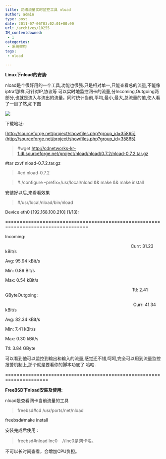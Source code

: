 ```yaml
---
title: 网络流量实时监控工具 nload
author: admin
type: post
date: 2011-07-06T03:02:01+00:00
url: /archives/10255
IM_contentdowned:
 - 1
categories:
 - 系统架构
tags:
 - nload

---
```

**Linux下nload的安装:**

nload是个很好用的一个工具,功能也很强.只是相对单一,只能查看总的流量,不能像iptraf那样,可针对IP,协议等
可以实时地监控网卡的流量,分Incoming,Outgoing两部分,也就是流入与流出的流量。同时统计当前,平均,最小,最大,总流量的值,使人看了一目了然,如下图

[![](http://blog.haohtml.com/wp-content/uploads/2011/07/linux_nload.png)][1]

下载地址:

[http://sourceforge.net/project/showfiles.php?group_id=35865](http://sourceforge.net/project/showfiles.php?group_id=35865)

>

> #wget http://cdnetworks-kr-1.dl.sourceforge.net/project/nload/nload/0.7.2/nload-0.7.2.tar.gz

#tar zxvf nload-0.7.2.tar.gz
>

>
>

> #cd nload-0.7.2
>

>
>

> #./configure –prefix=/usr/local/nload && make && make install
>

安装好以后,来看看效果

>

> #/usr/local/nload/bin/nload
>

Device eth0 [192.168.100.210] (1/13):

===================================================================================

Incoming:

                                                                                                        Curr: 31.23 kBit/s

Avg: 95.94 kBit/s

Min: 0.89 Bit/s

Max: 0.54 kBit/s

                                                                                                         Ttl: 2.41 GByteOutgoing:

                                                                                                          Curr: 41.34 kBit/s

Avg: 82.34 kBit/s

Min: 7.41 kBit/s

Max: 0.30 kBit/s

Ttl: 3.84 GByte

可以看到他可以监控到输出和输入的流量,感觉还不错,呵呵,完全可以用到流量监控报警机制上,那个就是要看你的脚本功底了 哈哈.

=====================================================================

**FreeBSD下nload安装及使用:**

nload是查看网卡当前流量的工具

>

> freebsd#cd /usr/ports/net/nload

freebsd#make install
>

安装完成后使用：

>

> freebsd#nload lnc0    //lnc0是网卡名。
>

不可以长时间查看，会增加CPU负担。

 [1]: http://blog.haohtml.com/wp-content/uploads/2011/07/linux_nload.png